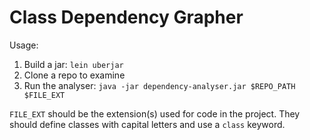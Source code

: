 # Class Dependency Grapher

Usage:

1. Build a jar: `lein uberjar`
2. Clone a repo to examine
3. Run the analyser: `java -jar dependency-analyser.jar $REPO_PATH $FILE_EXT`

`FILE_EXT` should be the extension(s) used for code in the project. They should define classes with capital letters and use a `class` keyword.
